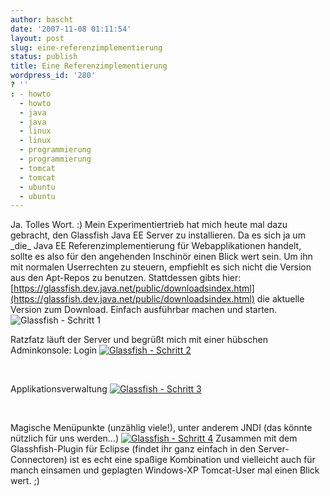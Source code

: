 ```yaml
---
author: bascht
date: '2007-11-08 01:11:54'
layout: post
slug: eine-referenzimplementierung
status: publish
title: Eine Referenzimplementierung
wordpress_id: '280'
? ''
: - howto
  - howto
  - java
  - java
  - linux
  - linux
  - programmierung
  - programmierung
  - tomcat
  - tomcat
  - ubuntu
  - ubuntu
---
```


Ja. Tolles Wort. :) Mein Experimentiertrieb hat mich heute mal dazu
gebracht, den Glassfish Java EE Server zu installieren. Da es sich
ja um \_die\_ Java EE Referenzimplementierung für Webapplikationen
handelt, sollte es also für den angehenden Inschinör einen Blick
wert sein. Um ihn mit normalen Userrechten zu steuern, empfiehlt es
sich nicht die Version aus den Apt-Repos zu benutzen. Stattdessen
gibts hier:
[https://glassfish.dev.java.net/public/downloadsindex.html](https://glassfish.dev.java.net/public/downloadsindex.html)
die aktuelle Version zum Download. Einfach ausführbar machen und
starten.
[](http://www.bascht.com/uploads/2007/11/glassfish1.jpg "Glassfish - Schritt 1")
![Glassfish - Schritt 1](http://www.bascht.com/uploads/2007/11/glassfish1.jpg)

Ratzfatz läuft der Server und begrüßt mich mit einer hübschen
Adminkonsole:
Login
[![Glassfish - Schritt 2](http://www.bascht.com/uploads/2007/11/glassfish2.thumbnail.jpg)](http://www.bascht.com/uploads/2007/11/glassfish2.jpg "Glassfish - Schritt 2")

 

Applikationsverwaltung
[![Glassfish - Schritt 3](http://www.bascht.com/uploads/2007/11/glassfish3.thumbnail.jpg)](http://www.bascht.com/uploads/2007/11/glassfish3.jpg "Glassfish - Schritt 3")

 

Magische Menüpunkte (unzählig viele!), unter anderem JNDI (das
könnte nützlich für uns werden...)
[![Glassfish - Schritt 4](http://www.bascht.com/uploads/2007/11/glassfish4.thumbnail.jpg)](http://www.bascht.com/uploads/2007/11/glassfish4.jpg "Glassfish - Schritt 4")
Zusammen mit dem Glasshfish-Plugin für Eclipse (findet ihr ganz
einfach in den Server-Connectoren) ist es echt eine spaßige
Kombination und vielleicht auch für manch einsamen und geplagten
Windows-XP Tomcat-User mal einen Blick wert. ;)




